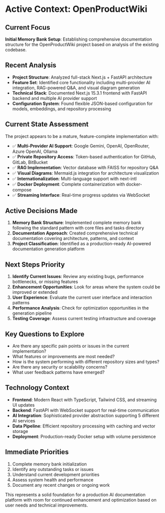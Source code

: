 # Active Context: OpenProductWiki

## Current Focus
**Initial Memory Bank Setup**: Establishing comprehensive documentation structure for the OpenProductWiki project based on analysis of the existing codebase.

## Recent Analysis
- **Project Structure**: Analyzed full-stack Next.js + FastAPI architecture
- **Feature Set**: Identified core functionality including multi-provider AI integration, RAG-powered Q&A, and visual diagram generation
- **Technical Stack**: Documented Next.js 15.3.1 frontend with FastAPI backend and multiple AI provider support
- **Configuration System**: Found flexible JSON-based configuration for models, embeddings, and repository processing

## Current State Assessment
The project appears to be a mature, feature-complete implementation with:
- ✅ **Multi-Provider AI Support**: Google Gemini, OpenAI, OpenRouter, Azure OpenAI, Ollama
- ✅ **Private Repository Access**: Token-based authentication for GitHub, GitLab, BitBucket
- ✅ **RAG Implementation**: Vector database with FAISS for repository Q&A
- ✅ **Visual Diagrams**: Mermaid.js integration for architecture visualization
- ✅ **Internationalization**: Multi-language support with next-intl
- ✅ **Docker Deployment**: Complete containerization with docker-compose
- ✅ **Streaming Interface**: Real-time progress updates via WebSocket

## Active Decisions Made
1. **Memory Bank Structure**: Implemented complete memory bank following the standard pattern with core files and tasks directory
2. **Documentation Approach**: Created comprehensive technical documentation covering architecture, patterns, and context
3. **Project Classification**: Identified as a production-ready AI-powered documentation generation platform

## Next Steps Priority
1. **Identify Current Issues**: Review any existing bugs, performance bottlenecks, or missing features
2. **Enhancement Opportunities**: Look for areas where the system could be improved or extended
3. **User Experience**: Evaluate the current user interface and interaction patterns
4. **Performance Analysis**: Check for optimization opportunities in the generation pipeline
5. **Testing Coverage**: Assess current testing infrastructure and coverage

## Key Questions to Explore
- Are there any specific pain points or issues in the current implementation?
- What features or improvements are most needed?
- How is the system performing with different repository sizes and types?
- Are there any security or scalability concerns?
- What user feedback patterns have emerged?

## Technology Context
- **Frontend**: Modern React with TypeScript, Tailwind CSS, and streaming UI updates
- **Backend**: FastAPI with WebSocket support for real-time communication
- **AI Integration**: Sophisticated provider abstraction supporting 5 different AI services
- **Data Pipeline**: Efficient repository processing with caching and vector storage
- **Deployment**: Production-ready Docker setup with volume persistence

## Immediate Priorities
1. Complete memory bank initialization
2. Identify any outstanding tasks or issues
3. Understand current development priorities
4. Assess system health and performance
5. Document any recent changes or ongoing work

This represents a solid foundation for a production AI documentation platform with room for continued enhancement and optimization based on user needs and technical improvements.